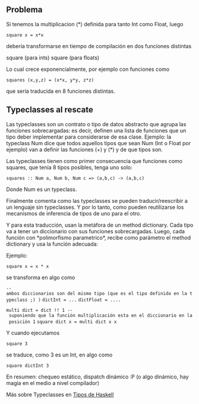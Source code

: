 Problema
--------

Si tenemos la multiplicacion (\*) definida para tanto Int como Float, luego

`square x = x*x`

debería transformarse en tiempo de compilación en dos funciones distintas

square (para ints) square (para floats)

Lo cual crece exponencialmente, por ejemplo con funciones como

`squares (x,y,z) = (x*x, y*y, z*z)`

que sería traducida en 8 funciones distintas.

Typeclasses al rescate
----------------------

Las typeclasses son un contrato o tipo de datos abstracto que agrupa las funciones sobrecargadas: es decir, definen una lista de funciones que un tipo deber implementar para considerarse de esa clase. Ejemplo: la typeclass Num dice que todos aquellos tipos que sean Num (Int o Float por ejemplo) van a definir las funciones (+) y (\*) y de que tipos son.

Las typeclasses tienen como primer consecuencia que funciones como squares, que tenía 8 tipos posibles, tenga uno solo:

`squares :: Num a, Num b, Num c => (a,b,c) -> (a,b,c)`

Donde Num es un typeclass.

Finalmente comenta como las typeclasses se pueden traducir/reescribir a un lenguaje sin typeclasses. Y por lo tanto, como pueden reutilizarse los mecanismos de inferencia de tipos de uno para el otro.

Y para esta traducción, usan la metáfora de un method dictionary. Cada tipo va a tener un diccionario con sus funciones sobrecargadas. Luego, cada función con \*polimorfismo parametrico\*, recibe como parámetro el method dictionary y usa la función adecuada:

Ejemplo:

`square x = x * x`

se transforma en algo como

`--ambos diccionarios son del mismo tipo (que es el tipo definido en la typeclass ;) )`
`dictInt = ...`
`dictFloat = ....`

`multi dict = dict !! 1 -- suponiendo que la función multiplicación esta en el diccionario en la posición 1`
`square dict x = multi dict x x`

Y cuando ejecutamos

`square 3`

se traduce, como 3 es un Int, en algo como

`square dictInt 3 `

En resumen: chequeo estático, dispatch dinámico :P (o algo dinámico, hay magia en el medio a nivel compilador)

Más sobre Typeclasses en [Tipos de Haskell](tipos-de-haskell-typeclasses.html)
